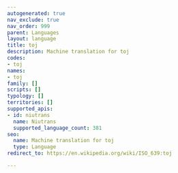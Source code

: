 ```yaml
---
autogenerated: true
nav_exclude: true
nav_order: 999
parent: Languages
layout: language
title: toj
description: Machine translation for toj
codes:
- toj
names:
- toj
family: []
scripts: []
typology: []
territories: []
supported_apis:
- id: niutrans
  name: Niutrans
  supported_language_count: 381
seo:
  name: Machine translation for toj
  type: Language
redirect_to: https://en.wikipedia.org/wiki/ISO_639:toj

---
```


